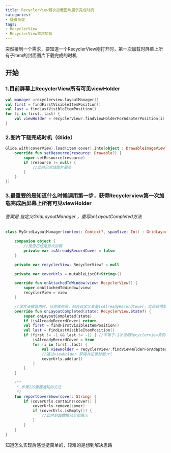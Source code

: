 ```yaml
---
title: RecyclerView首次加载图片展示完成时机
categories: 
- 疑难杂症
tags:
- RecyclerView
- RecyclerView首次加载
---
```

突然接到一个需求，要知道一个RecyclerView刚打开时，第一次加载时屏幕上所有子item的封面图片下载完成的时机

## 开始



### 1.目前屏幕上RecyclerView所有可见viewHolder

``` kotlin
val manager =recyclerview.layoutManager()
val first = findFirstVisibleItemPosition()
val last = findLastVisibleItemPosition()
for (i in first..last) {
    val viewHolder = recyclerView?.findViewHolderForAdapterPosition(i) 
}
```



### 2.图片下载完成时机（Glide）

``` kotlin
Glide.with(coverView).load(item.cover).into(object : DrawableImageViewTarget(coverView) {
    override fun setResource(resource: Drawable?) {
        super.setResource(resource)
        if (resource != null) {
            //此时已完成图片展示
        }
    }
})
```



### 3.最重要的是知道什么时候调用第一步，获得Recyclerview第一次加载完成后屏幕上所有可见viewHolder

###### 答案是 自定义GridLayoutManager ，重写onLayoutCompleted方法

``` kotlin
class MyGridLayoutManager(context: Context?, spanSize: Int) : GridLayoutManager(context, spanSize) {

    companion object {
        //是否已经是首次加载
        private var isAlreadyRecordCover = false
    }

    private var recyclerView: RecyclerView? = null

    private var coverUrls = mutableListOf<String>()

    override fun onAttachedToWindow(view: RecyclerView?) {
        super.onAttachedToWindow(view)
        recyclerView = view
    }

	//该方法被调用时，已完成布局，结合自定义变量isAlreadyRecordCover，实现获得第一次加载的数据
    override fun onLayoutCompleted(state: RecyclerView.State?) {
        super.onLayoutCompleted(state)
        if (isAlreadyRecordCover) return
        val first = findFirstVisibleItemPosition()
        val last = findLastVisibleItemPosition()
        if (first != -1 && last != -1) { //不等于-1才说明Recyclerview真的有数据
            isAlreadyRecordCover = true
            for (i in first..last) {
                val viewHolder = recyclerView?.findViewHolderForAdapterPosition(i)
                //通过viewHolder 获得并记录封面url
                coverUrls.add(url)
            }
        }
    }

    /**
     * 步骤2的需要通知的方法
     */
    fun reportCoverShow(cover: String) {
        if (coverUrls.contains(cover)) {
            coverUrls.remove(cover)
            if (coverUrls.isEmpty()) {
                //此时封面数据已全部展示
            }
        }
    }
}
```

知道怎么实现后感觉挺简单的，较难的是想到解决思路
